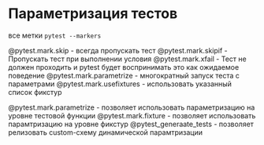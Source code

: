 # Параметризация тестов

все метки
`pytest --markers`

@pytest.mark.skip        - всегда пропускать тест
@pytest.mark.skipif      - Пропускать тест при выполнении условия
@pytest.mark.xfail       - Тест не должен проходить и pytest будет воспринимать это как ожидаемое поведение
@pytest.mark.parametrize - многократный запуск теста с параметрами
@pytest.mark.usefixtures - использовать указанный список фикстур


@pytest.mark.parametrize - позволяет использовать параметризацию на уровне тестовой функции
@pytest.mark.fixture     - позволяет использовать парамтризацию на уровне фикстур
@pytest_generaate_tests  - позволяет релизовать custom-схему динамической парамтризации